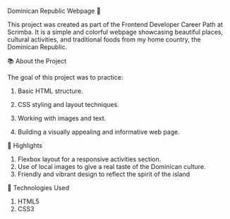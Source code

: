 Dominican Republic Webpage 🌴

This project was created as part of the Frontend Developer Career Path at Scrimba.
It is a simple and colorful webpage showcasing beautiful places, cultural activities, and traditional foods from my home country, the Dominican Republic.

📚 About the Project

The goal of this project was to practice:

1. Basic HTML structure.

2. CSS styling and layout techniques.

3. Working with images and text.
   
4. Building a visually appealing and informative web page.
   

🌟 Highlights

1. Flexbox layout for a responsive activities section.
2. Use of local images to give a real taste of the Dominican culture.
3. Friendly and vibrant design to reflect the spirit of the island



🚀 Technologies Used

1. HTML5
2. CSS3
